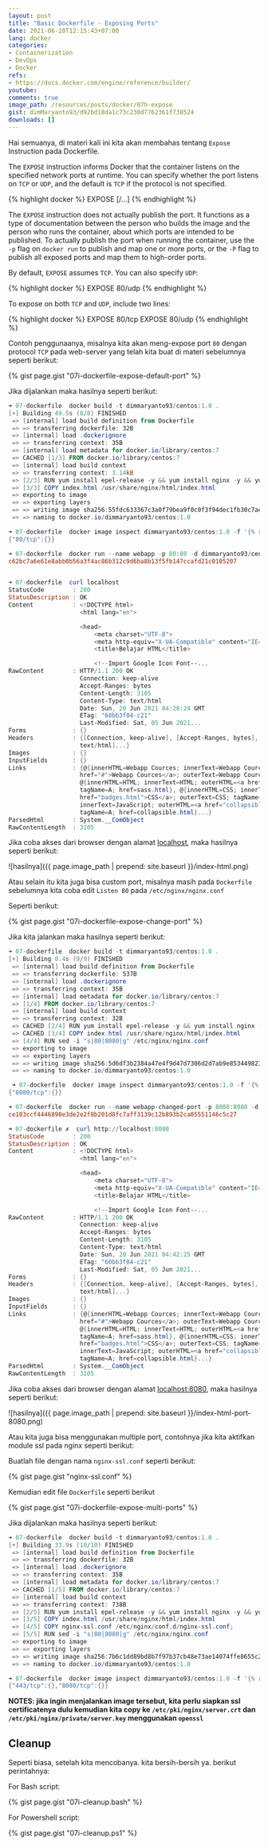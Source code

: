 ```yaml
---
layout: post
title: "Basic Dockerfile - Exposing Ports"
date: 2021-06-20T12:15:43+07:00
lang: docker
categories:
- Containerization
- DevOps
- Docker
refs: 
- https://docs.docker.com/engine/reference/builder/
youtube: 
comments: true
image_path: /resources/posts/docker/07h-expose
gist: dimMaryanto93/d92bd18da1c73c230d7762361f738524
downloads: []
---
```


Hai semuanya, di materi kali ini kita akan membahas tentang `Expose` Instruction pada Dockerfile.

The `EXPOSE` instruction informs Docker that the container listens on the specified network ports at runtime. You can specify whether the port listens on `TCP` or `UDP`, and the default is `TCP` if the protocol is not specified.

{% highlight docker %}
EXPOSE <port> [<port>/<protocol>...]
{% endhighlight %}

The `EXPOSE` instruction does not actually publish the port. It functions as a type of documentation between the person who builds the image and the person who runs the container, about which ports are intended to be published. To actually publish the port when running the container, use the `-p` flag on `docker run` to publish and map one or more ports, or the `-P` flag to publish all exposed ports and map them to high-order ports.

By default, `EXPOSE` assumes `TCP`. You can also specify `UDP`:

{% highlight docker %}
EXPOSE 80/udp
{% endhighlight %}

To expose on both `TCP` and `UDP`, include two lines:

{% highlight docker %}
EXPOSE 80/tcp
EXPOSE 80/udp
{% endhighlight %}

Contoh penggunaanya, misalnya kita akan meng-expose port `80` dengan protocol `TCP` pada web-server yang telah kita buat di materi sebelumnya seperti berikut:

{% gist page.gist "07i-dockerfile-expose-default-port" %}

Jika dijalankan maka hasilnya seperti berikut:

```powershell
➜ 07-dockerfile  docker build -t dimmaryanto93/centos:1.0 .
[+] Building 49.5s (8/8) FINISHED
 => [internal] load build definition from Dockerfile                                                               0.0s
 => => transferring dockerfile: 32B                                                                                0.0s
 => [internal] load .dockerignore                                                                                  0.0s
 => => transferring context: 35B                                                                                   0.0s
 => [internal] load metadata for docker.io/library/centos:7                                                        0.0s
 => CACHED [1/3] FROM docker.io/library/centos:7                                                                   0.0s
 => [internal] load build context                                                                                  0.0s
 => => transferring context: 3.14kB                                                                                0.0s
 => [2/3] RUN yum install epel-release -y && yum install nginx -y && yum clean all                                49.1s
 => [3/3] COPY index.html /usr/share/nginx/html/index.html                                                         0.0s
 => exporting to image                                                                                             0.3s
 => => exporting layers                                                                                            0.3s
 => => writing image sha256:55fdc633367c3a0f79bea9f0c0f3f94dec1fb30c7ae89191ae8ec9d36b8f674e                       0.0s
 => => naming to docker.io/dimmaryanto93/centos:1.0

➜ 07-dockerfile  docker image inspect dimmaryanto93/centos:1.0 -f '{% raw %}{{json .Config.ExposedPorts }}{% endraw %}'
{"80/tcp":{}}

➜ 07-dockerfile  docker run --name webapp -p 80:80 -d dimmaryanto93/centos:1.0
c62bc7a6e61e8abb0b56a3f4ac86b312c9d6ba8b13f5fb147ccafd21c0105207


➜ 07-dockerfile  curl localhost
StatusCode        : 200
StatusDescription : OK
Content           : <!DOCTYPE html>
                    <html lang="en">

                    <head>
                        <meta charset="UTF-8">
                        <meta http-equiv="X-UA-Compatible" content="IE=edge">
                        <title>Belajar HTML</title>

                        <!--Import Google Icon Font--...
RawContent        : HTTP/1.1 200 OK
                    Connection: keep-alive
                    Accept-Ranges: bytes
                    Content-Length: 3105
                    Content-Type: text/html
                    Date: Sun, 20 Jun 2021 04:28:24 GMT
                    ETag: "60bb3f04-c21"
                    Last-Modified: Sat, 05 Jun 2021...
Forms             : {}
Headers           : {[Connection, keep-alive], [Accept-Ranges, bytes], [Content-Length, 3105], [Content-Type,
                    text/html]...}
Images            : {}
InputFields       : {}
Links             : {@{innerHTML=Webapp Cources; innerText=Webapp Cources; outerHTML=<a class="brand-logo"
                    href="#">Webapp Cources</a>; outerText=Webapp Cources; tagName=A; class=brand-logo; href=#},
                    @{innerHTML=HTML; innerText=HTML; outerHTML=<a href="sass.html">HTML</a>; outerText=HTML;
                    tagName=A; href=sass.html}, @{innerHTML=CSS; innerText=CSS; outerHTML=<a
                    href="badges.html">CSS</a>; outerText=CSS; tagName=A; href=badges.html}, @{innerHTML=JavaScript;
                    innerText=JavaScript; outerHTML=<a href="collapsible.html">JavaScript</a>; outerText=JavaScript;
                    tagName=A; href=collapsible.html}...}
ParsedHtml        : System.__ComObject
RawContentLength  : 3105
```

Jika coba akses dari browser dengan alamat [localhost](http://localhost), maka hasilnya seperti berikut:

![hasilnya]({{ page.image_path | prepend: site.baseurl }}/index-html.png)

Atau selain itu kita juga bisa custom port, misalnya masih pada `Dockerfile` sebelumnya kita coba edit `Listen 80` pada `/etc/nginx/nginx.conf`

Seperti berikut:

{% gist page.gist "07i-dockerfile-expose-change-port" %}

Jika kita jalankan maka hasilnya seperti berikut:

```powershell
➜ 07-dockerfile  docker build -t dimmaryanto93/centos:1.0 .
[+] Building 0.4s (9/9) FINISHED
 => [internal] load build definition from Dockerfile                                                               0.0s
 => => transferring dockerfile: 537B                                                                               0.0s
 => [internal] load .dockerignore                                                                                  0.0s
 => => transferring context: 35B                                                                                   0.0s
 => [internal] load metadata for docker.io/library/centos:7                                                        0.0s
 => [1/4] FROM docker.io/library/centos:7                                                                          0.0s
 => [internal] load build context                                                                                  0.0s
 => => transferring context: 32B                                                                                   0.0s
 => CACHED [2/4] RUN yum install epel-release -y && yum install nginx -y && yum clean all                          0.0s
 => CACHED [3/4] COPY index.html /usr/share/nginx/html/index.html                                                  0.0s
 => [4/4] RUN sed -i "s|80|8080|g" /etc/nginx/nginx.conf                                                           0.2s
 => exporting to image                                                                                             0.1s
 => => exporting layers                                                                                            0.0s
 => => writing image sha256:5d6df3b2384a47e4f9d47d7306d2d7ab9e8534498239e2b51d49ffa2c1ed4675                       0.0s
 => => naming to docker.io/dimmaryanto93/centos:1.0

 ➜ 07-dockerfile  docker image inspect dimmaryanto93/centos:1.0 -f '{% raw %}{{json .Config.ExposedPorts }}{% endraw %}'
{"8080/tcp":{}}

➜ 07-dockerfile  docker run --name webapp-changed-port -p 8080:8080 -d dimmaryanto93/centos:1.0
ce103ccf4446890e3de2e2f8b201d8fc7aff3139c12b893b2ca05551146c5c27

➜ 07-dockerfile ✗  curl http://localhost:8080
StatusCode        : 200
StatusDescription : OK
Content           : <!DOCTYPE html>
                    <html lang="en">

                    <head>
                        <meta charset="UTF-8">
                        <meta http-equiv="X-UA-Compatible" content="IE=edge">
                        <title>Belajar HTML</title>

                        <!--Import Google Icon Font--...
RawContent        : HTTP/1.1 200 OK
                    Connection: keep-alive
                    Accept-Ranges: bytes
                    Content-Length: 3105
                    Content-Type: text/html
                    Date: Sun, 20 Jun 2021 04:42:25 GMT
                    ETag: "60bb3f04-c21"
                    Last-Modified: Sat, 05 Jun 2021...
Forms             : {}
Headers           : {[Connection, keep-alive], [Accept-Ranges, bytes], [Content-Length, 3105], [Content-Type,
                    text/html]...}
Images            : {}
InputFields       : {}
Links             : {@{innerHTML=Webapp Cources; innerText=Webapp Cources; outerHTML=<a class="brand-logo"
                    href="#">Webapp Cources</a>; outerText=Webapp Cources; tagName=A; class=brand-logo; href=#},
                    @{innerHTML=HTML; innerText=HTML; outerHTML=<a href="sass.html">HTML</a>; outerText=HTML;
                    tagName=A; href=sass.html}, @{innerHTML=CSS; innerText=CSS; outerHTML=<a
                    href="badges.html">CSS</a>; outerText=CSS; tagName=A; href=badges.html}, @{innerHTML=JavaScript;
                    innerText=JavaScript; outerHTML=<a href="collapsible.html">JavaScript</a>; outerText=JavaScript;
                    tagName=A; href=collapsible.html}...}
ParsedHtml        : System.__ComObject
RawContentLength  : 3105
```

Jika coba akses dari browser dengan alamat [localhost:8080](http://localhost:8080), maka hasilnya seperti berikut:

![hasilnya]({{ page.image_path | prepend: site.baseurl }}/index-html-port-8080.png)

Atau kita juga bisa menggunakan multiple port, contohnya jika kita aktifkan module ssl pada nginx seperti berikut:

Buatlah file dengan nama `nginx-ssl.conf` seperti berikut:

{% gist page.gist "nginx-ssl.conf" %}

Kemudian edit file `Dockerfile` seperti berikut

{% gist page.gist "07i-dockerfile-expose-multi-ports" %}

Jika dijalankan maka hasilnya seperti berikut:

```powershell
➜ 07-dockerfile  docker build -t dimmaryanto93/centos:1.0 .
[+] Building 33.9s (10/10) FINISHED
 => [internal] load build definition from Dockerfile                                                               0.0s
 => => transferring dockerfile: 32B                                                                                0.0s
 => [internal] load .dockerignore                                                                                  0.0s
 => => transferring context: 35B                                                                                   0.0s
 => [internal] load metadata for docker.io/library/centos:7                                                        0.0s
 => CACHED [1/5] FROM docker.io/library/centos:7                                                                   0.0s
 => [internal] load build context                                                                                  0.0s
 => => transferring context: 738B                                                                                  0.0s
 => [2/5] RUN yum install epel-release -y && yum install nginx -y && yum clean all                                33.2s
 => [3/5] COPY index.html /usr/share/nginx/html/index.html                                                         0.0s
 => [4/5] COPY nginx-ssl.conf /etc/nginx/conf.d/nginx-ssl.conf;                                                    0.0s
 => [5/5] RUN sed -i "s|80|8080|g" /etc/nginx/nginx.conf                                                           0.2s
 => exporting to image                                                                                             0.3s
 => => exporting layers                                                                                            0.3s
 => => writing image sha256:7b6c1dd89bd8b7f97b37cb48e73ae14074ffe8655c2c5bc3c7bfd7772b224b19                       0.0s
 => => naming to docker.io/dimmaryanto93/centos:1.0

➜ 07-dockerfile  docker image inspect dimmaryanto93/centos:1.0 -f '{% raw %}{{json .Config.ExposedPorts }}{% endraw %}'
{"443/tcp":{},"8080/tcp":{}}
```

**NOTES: jika ingin menjalankan image tersebut, kita perlu siapkan ssl certificatenya dulu kemudian kita copy ke `/etc/pki/nginx/server.crt` dan `/etc/pki/nginx/private/server.key` menggunakan `openssl`**

## Cleanup

Seperti biasa, setelah kita mencobanya. kita bersih-bersih ya. berikut perintahnya:

For Bash script:

{% gist page.gist "07i-cleanup.bash" %}

For Powershell script:

{% gist page.gist "07i-cleanup.ps1" %}
